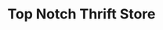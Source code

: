---
title: "Top Notch Thrift Store"
url: /saint-helens/top-notch-thrift-store/
shop: Gebrauchtwaren
---